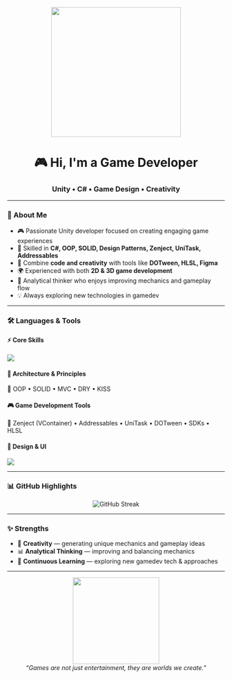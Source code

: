 <div align="center">
  <img src="https://media.giphy.com/media/QTfX9Ejfra3ZmNxh6B/giphy.gif" width="300"/>
  
  <h1>🎮 Hi, I'm a Game Developer</h1>
  <h3>Unity • C# • Game Design • Creativity</h3>
</div>

---

### 🚀 About Me
- 🎮 Passionate Unity developer focused on creating engaging game experiences  
- 🧩 Skilled in **C#, OOP, SOLID, Design Patterns, Zenject, UniTask, Addressables**  
- 🎨 Combine **code and creativity** with tools like **DOTween, HLSL, Figma**  
- 🌍 Experienced with both **2D & 3D game development**  
- 📐 Analytical thinker who enjoys improving mechanics and gameplay flow  
- 💡 Always exploring new technologies in gamedev  

---

### 🛠 Languages & Tools  

#### ⚡️ Core Skills
<p>
  <img src="https://skillicons.dev/icons?i=cs,unity,git" />
</p>

#### 🧩 Architecture & Principles
<p>
  🔹 OOP • SOLID • MVC • DRY • KISS  
</p>

#### 🎮 Game Development Tools
<p>
  🔹 Zenject (VContainer) • Addressables • UniTask • DOTween • SDKs • HLSL  
</p>

#### 🎨 Design & UI
<p>
  <img src="https://skillicons.dev/icons?i=figma,photoshop" />
</p>

---

### 📊 GitHub Highlights  

<p align="center">
  <img src="https://github-readme-streak-stats.herokuapp.com?user=YOUR_GITHUB_USERNAME&theme=tokyonight&hide_border=true" alt="GitHub Streak"/>
</p>

---

### ✨ Strengths
- 🎨 **Creativity** — generating unique mechanics and gameplay ideas  
- 📊 **Analytical Thinking** — improving and balancing mechanics  
- 🚀 **Continuous Learning** — exploring new gamedev tech & approaches  

---

<div align="center">
  <img src="https://media.giphy.com/media/12W5Sg2koWYnwA/giphy.gif" width="200"/>
  <br/>
  <i>“Games are not just entertainment, they are worlds we create.”</i>
</div>
